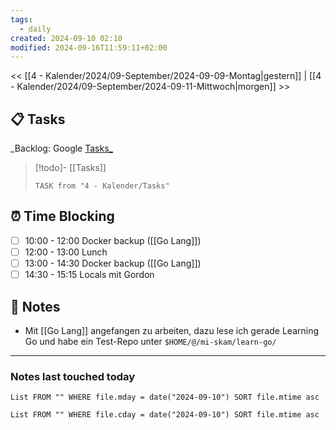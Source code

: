 ```yaml
---
tags:
  - daily
created: 2024-09-10 02:10
modified: 2024-09-16T11:59:11+02:00
---
```

<< [[4 - Kalender/2024/09-September/2024-09-09-Montag|gestern]]  | [[4 - Kalender/2024/09-September/2024-09-11-Mittwoch|morgen]] >>
## 📋 Tasks
_Backlog: Google [Tasks_](https://calendar.google.com/calendar/u/0/r/tasks)

> [!todo]- [[Tasks]]
> ```dataview
> TASK from "4 - Kalender/Tasks"
> ```
## ⏰ Time Blocking
- [ ] 10:00 - 12:00 Docker backup ([[Go Lang]])
- [ ] 12:00 - 13:00 Lunch
- [ ] 13:00 - 14:30 Docker backup ([[Go Lang]])
- [ ] 14:30 - 15:15 Locals mit Gordon

## 📝 Notes
- Mit [[Go Lang]] angefangen zu arbeiten, dazu lese ich gerade Learning Go und habe ein Test-Repo unter `$HOME/@/mi-skam/learn-go/`

---
### Notes last touched today
```dataview
List FROM "" WHERE file.mday = date("2024-09-10") SORT file.mtime asc
```
```dataview
List FROM "" WHERE file.cday = date("2024-09-10") SORT file.mtime asc
```


